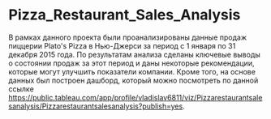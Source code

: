 # Pizza_Restaurant_Sales_Analysis

В рамках данного проекта были проанализированы данные продаж пиццерии Plato's Pizza в Нью-Джерси за период с 1 января по 31 декабря 2015 года. 
По результатам анализа сделаны ключевые выводы о состоянии продаж за этот период и даны некоторые рекомендации, которые могут улучшить показатели компании.
Кроме того, на основе данных был построен дашборд, который можно посмотреть по данной ссылке https://public.tableau.com/app/profile/vladislav6811/viz/Pizzarestaurantsalesanalysis/Pizzarestaurantsalesanalysis?publish=yes.
